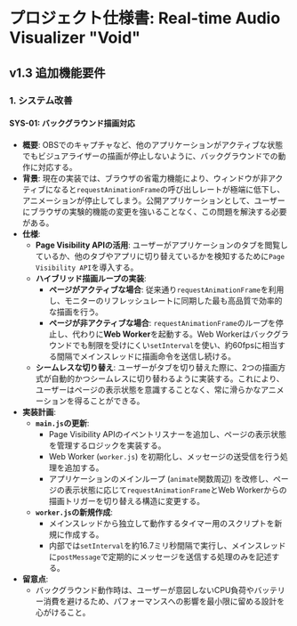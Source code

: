 # プロジェクト仕様書: Real-time Audio Visualizer "Void"

## v1.3 追加機能要件

### 1. システム改善

#### SYS-01: バックグラウンド描画対応
- **概要**: OBSでのキャプチャなど、他のアプリケーションがアクティブな状態でもビジュアライザーの描画が停止しないように、バックグラウンドでの動作に対応する。
- **背景**: 現在の実装では、ブラウザの省電力機能により、ウィンドウが非アクティブになると`requestAnimationFrame`の呼び出しレートが極端に低下し、アニメーションが停止してしまう。公開アプリケーションとして、ユーザーにブラウザの実験的機能の変更を強いることなく、この問題を解決する必要がある。
- **仕様**:
    - **Page Visibility APIの活用**: ユーザーがアプリケーションのタブを閲覧しているか、他のタブやアプリに切り替えているかを検知するために`Page Visibility API`を導入する。
    - **ハイブリッド描画ループの実装**:
        - **ページがアクティブな場合**: 従来通り`requestAnimationFrame`を利用し、モニターのリフレッシュレートに同期した最も高品質で効率的な描画を行う。
        - **ページが非アクティブな場合**: `requestAnimationFrame`のループを停止し、代わりに**Web Worker**を起動する。Web Workerはバックグラウンドでも制限を受けにくい`setInterval`を使い、約60fpsに相当する間隔でメインスレッドに描画命令を送信し続ける。
    - **シームレスな切り替え**: ユーザーがタブを切り替えた際に、2つの描画方式が自動的かつシームレスに切り替わるように実装する。これにより、ユーザーはページの表示状態を意識することなく、常に滑らかなアニメーションを得ることができる。
- **実装計画**:
    - **`main.js`の更新**:
        - Page Visibility APIのイベントリスナーを追加し、ページの表示状態を管理するロジックを実装する。
        - Web Worker (`worker.js`) を初期化し、メッセージの送受信を行う処理を追加する。
        - アプリケーションのメインループ (`animate`関数周辺) を改修し、ページの表示状態に応じて`requestAnimationFrame`とWeb Workerからの描画トリガーを切り替える構造に変更する。
    - **`worker.js`の新規作成**:
        - メインスレッドから独立して動作するタイマー用のスクリプトを新規に作成する。
        - 内部では`setInterval`を約16.7ミリ秒間隔で実行し、メインスレッドに`postMessage`で定期的にメッセージを送信する処理のみを記述する。
- **留意点**:
    - バックグラウンド動作時は、ユーザーが意図しないCPU負荷やバッテリー消費を避けるため、パフォーマンスへの影響を最小限に留める設計を心がけること。

